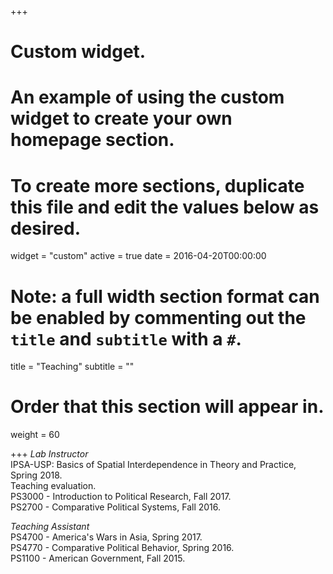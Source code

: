 +++
# Custom widget.
# An example of using the custom widget to create your own homepage section.
# To create more sections, duplicate this file and edit the values below as desired.
widget = "custom"
active = true
date = 2016-04-20T00:00:00

# Note: a full width section format can be enabled by commenting out the `title` and `subtitle` with a `#`.
title = "Teaching"
subtitle = ""

# Order that this section will appear in.
weight = 60

+++
*Lab Instructor*  
IPSA-USP: Basics of Spatial Interdependence in Theory and Practice, Spring 2018.  
  Teaching evaluation.  
PS3000 - Introduction to Political Research, Fall 2017.  
PS2700 - Comparative Political Systems, Fall 2016.  

*Teaching Assistant*  
PS4700 - America's Wars in Asia, Spring 2017.  
PS4770 - Comparative Political Behavior, Spring 2016.  
PS1100 - American Government, Fall 2015.  
